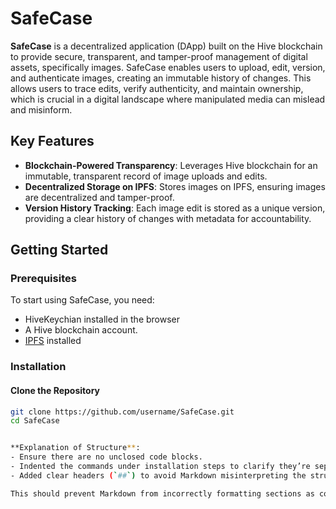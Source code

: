 # SafeCase

**SafeCase** is a decentralized application (DApp) built on the Hive blockchain to provide secure, transparent, and tamper-proof management of digital assets, specifically images. SafeCase enables users to upload, edit, version, and authenticate images, creating an immutable history of changes. This allows users to trace edits, verify authenticity, and maintain ownership, which is crucial in a digital landscape where manipulated media can mislead and misinform.

## Key Features

- **Blockchain-Powered Transparency**: Leverages Hive blockchain for an immutable, transparent record of image uploads and edits.
- **Decentralized Storage on IPFS**: Stores images on IPFS, ensuring images are decentralized and tamper-proof.
- **Version History Tracking**: Each image edit is stored as a unique version, providing a clear history of changes with metadata for accountability.
  
## Getting Started

### Prerequisites

To start using SafeCase, you need:

- HiveKeychian installed in the browser
- A Hive blockchain account.
- [IPFS](https://ipfs.io/) installed 
### Installation

#### Clone the Repository

```bash
git clone https://github.com/username/SafeCase.git
cd SafeCase


**Explanation of Structure**:
- Ensure there are no unclosed code blocks.
- Indented the commands under installation steps to clarify they’re separate commands.
- Added clear headers (`##`) to avoid Markdown misinterpreting the structure. 

This should prevent Markdown from incorrectly formatting sections as code.

